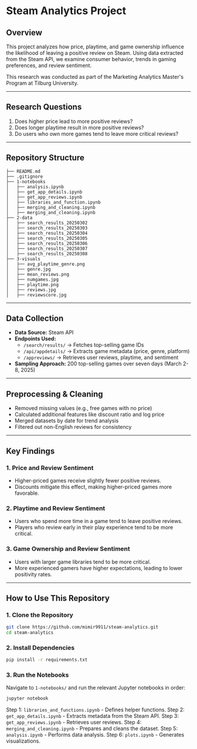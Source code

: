 # Steam Analytics Project

## Overview
This project analyzes how price, playtime, and game ownership influence the likelihood of leaving a positive review on Steam. Using data extracted from the Steam API, we examine consumer behavior, trends in gaming preferences, and review sentiment.

This research was conducted as part of the Marketing Analytics Master's Program at Tilburg University.

---

## Research Questions
1. Does higher price lead to more positive reviews?  
2. Does longer playtime result in more positive reviews?  
3. Do users who own more games tend to leave more critical reviews?  

---

## Repository Structure
```
├── README.md
├── .gitignore
├── 1-notebooks
│   ├── analysis.ipynb
│   ├── get_app_details.ipynb
│   ├── get_app_reviews.ipynb
│   ├── libraries_and_function.ipynb
│   ├── merging_and_cleaning.ipynb
│   ├── merging_and_cleaning.ipynb
├── 2-data
│   ├── search_results_20250302
│   ├── search_results_20250303
│   ├── search_results_20250304
│   ├── search_results_20250305
│   ├── search_results_20250306
│   ├── search_results_20250307
│   ├── search_results_20250308
├── 3-visuals
│   ├── avg_playtime_genre.png
│   ├── genre.jpg
│   ├── mean_reviews.png
│   ├── numgames.jpg
│   ├── playtime.png
│   ├── reviews.jpg
│   ├── reviewscore.jpg
```

---

## Data Collection
- **Data Source:** Steam API
- **Endpoints Used:**
  - `/search/results/` → Fetches top-selling game IDs
  - `/api/appdetails/` → Extracts game metadata (price, genre, platform)
  - `/appreviews/` → Retrieves user reviews, playtime, and sentiment
- **Sampling Approach:** 200 top-selling games over seven days (March 2-8, 2025)

---

## Preprocessing & Cleaning
- Removed missing values (e.g., free games with no price)  
- Calculated additional features like discount ratio and log price  
- Merged datasets by date for trend analysis  
- Filtered out non-English reviews for consistency  

---

## Key Findings
### 1. Price and Review Sentiment
- Higher-priced games receive slightly fewer positive reviews.
- Discounts mitigate this effect, making higher-priced games more favorable.

### 2. Playtime and Review Sentiment
- Users who spend more time in a game tend to leave positive reviews.
- Players who review early in their play experience tend to be more critical.

### 3. Game Ownership and Review Sentiment
- Users with larger game libraries tend to be more critical.
- More experienced gamers have higher expectations, leading to lower positivity rates.

---

## How to Use This Repository
### 1. Clone the Repository
```bash
git clone https://github.com/mimir9911/steam-analytics.git
cd steam-analytics
```

### 2. Install Dependencies
```bash
pip install -r requirements.txt
```

### 3. Run the Notebooks
Navigate to `1-notebooks/` and run the relevant Jupyter notebooks in order:
```bash
jupyter notebook
```
Step 1: `libraries_and_functions.ipynb` - Defines helper functions.
Step 2: `get_app_details.ipynb` - Extracts metadata from the Steam API.
Step 3: `get_app_reviews.ipynb` - Retrieves user reviews.
Step 4: `merging_and_cleaning.ipynb` - Prepares and cleans the dataset.
Step 5: `analysis.ipynb` - Performs data analysis.
Step 6: `plots.ipynb` - Generates visualizations.

